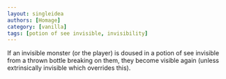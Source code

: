 ```yaml
---
layout: singleidea
authors: [Homage]
category: [vanilla]
tags: [potion of see invisible, invisibility]
---
```

If an invisible monster (or the player) is doused in a potion of see invisible
from a thrown bottle breaking on them, they become visible again (unless
extrinsically invisible which overrides this).
